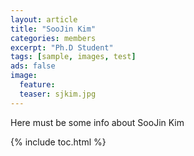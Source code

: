 ```yaml
---
layout: article
title: "SooJin Kim"
categories: members
excerpt: "Ph.D Student"
tags: [sample, images, test]
ads: false
image: 
  feature: 
  teaser: sjkim.jpg
---
```


Here must be some info about SooJin Kim

{% include toc.html %}


